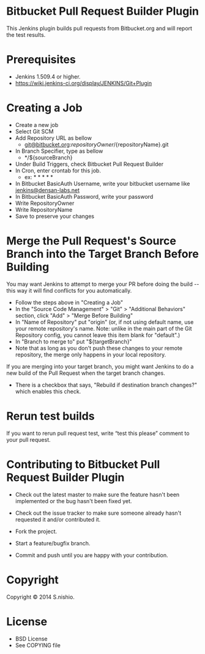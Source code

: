 Bitbucket Pull Request Builder Plugin
================================

This Jenkins plugin builds pull requests from Bitbucket.org and will report the test results.


Prerequisites
================================

- Jenkins 1.509.4 or higher.
- https://wiki.jenkins-ci.org/display/JENKINS/Git+Plugin


Creating a Job
=================================

- Create a new job
- Select Git SCM
- Add Repository URL as bellow
  - git@bitbucket.org:${repositoryOwner}/${repositoryName}.git
- In Branch Specifier, type as bellow
  - */${sourceBranch}
- Under Build Triggers, check Bitbucket Pull Request Builder
- In Cron, enter crontab for this job.
  - ex: * * * * *
- In Bitbucket BasicAuth Username, write your bitbucket username like jenkins@densan-labs.net
- In Bitbucket BasicAuth Password, write your password
- Write RepositoryOwner
- Write RepositoryName
- Save to preserve your changes

Merge the Pull Request's Source Branch into the Target Branch Before Building
==============================================================================
You may want Jenkins to attempt to merge your PR before doing the build -- this way it will find conflicts for you automatically.
- Follow the steps above in "Creating a Job"
- In the "Source Code Management" > "Git" > "Additional Behaviors" section, click "Add" > "Merge Before Building"
- In "Name of Repository" put "origin" (or, if not using default name, use your remote repository's name. Note: unlike in the main part of the Git Repository config, you cannot leave this item blank for "default".)
- In "Branch to merge to" put "${targetBranch}" 
- Note that as long as you don't push these changes to your remote repository, the merge only happens in your local repository.


If you are merging into your target branch, you might want Jenkins to do a new build of the Pull Request when the target branch changes.
- There is a checkbox that says, "Rebuild if destination branch changes?" which enables this check.


Rerun test builds
====================

If you want to rerun pull request test, write “test this please” comment to your pull request.




Contributing to Bitbucket Pull Request Builder Plugin
================================================

- Check out the latest master to make sure the feature hasn't been implemented or the bug hasn't been fixed yet.

- Check out the issue tracker to make sure someone already hasn't requested it and/or contributed it.

- Fork the project.

- Start a feature/bugfix branch.

- Commit and push until you are happy with your contribution.


Copyright
=============================

Copyright © 2014 S.nishio. 


License
=============================

- BSD License
- See COPYING file
